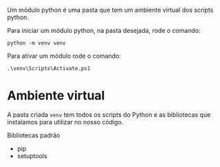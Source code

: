 Um módulo python é uma pasta que tem um ambiente virtual dos scripts python.

Para iniciar um módulo python, na pasta desejada, rode o comando:

```
python -m venv venv
```

Para ativar um módulo rode o comando:

```
.\venv\Scripts\Activate.ps1
```

# Ambiente virtual

A pasta criada `venv` tem todos os scripts do Python e as bibliotecas que instalamos para utilizar no nosso código.

Bibliotecas padrão
- pip
- setuptools